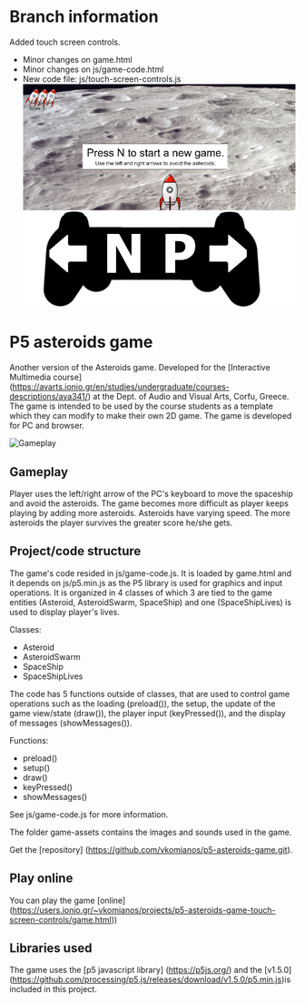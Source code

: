 # Branch information
Added touch screen controls.
- Minor changes on game.html
- Minor changes on js/game-code.html
- New code file: js/touch-screen-controls.js
![Gameplay](/docs/touch-controls.jpg)

# P5 asteroids game
Another version of the Asteroids game. Developed for the [Interactive Multimedia course] (https://avarts.ionio.gr/en/studies/undergraduate/courses-descriptions/ava341/) at the Dept. of Audio and Visual Arts, Corfu, Greece. The game is intended to be used by the course students as a template which they can modify to make their own 2D game. The game is developed for PC and browser.

![Gameplay](/docs/p5-asteroids-gameplay.gif)

## Gameplay
Player uses the left/right arrow of the PC's keyboard to move the spaceship and avoid the asteroids. The game becomes more difficult as player keeps playing by adding more asteroids. Asteroids have varying speed. The more asteroids the player survives the greater score he/she gets.

## Project/code structure
The game's code resided in js/game-code.js. It is loaded by game.html and it depends on js/p5.min.js as the P5 library is used for graphics and input operations. It is organized in 4 classes of which 3 are tied to the game entities (Asteroid, AsteroidSwarm, SpaceShip) and one (SpaceShipLives) is used to display player's lives.

Classes:
- Asteroid
- AsteroidSwarm
- SpaceShip
- SpaceShipLives

The code has 5 functions outside of classes, that are used to control game operations such as the loading (preload()), the setup, the update of the game view/state (draw()), the player input (keyPressed()), and the display of messages (showMessages()).

Functions:
- preload()
- setup()
- draw()
- keyPressed()
- showMessages()

See js/game-code.js for more information.

The folder game-assets contains the images and sounds used in the game.

Get the [repository] (https://github.com/vkomianos/p5-asteroids-game.git).

## Play online
You can play the game [online] (https://users.ionio.gr/~vkomianos/projects/p5-asteroids-game-touch-screen-controls/game.html))

## Libraries used
The game uses the [p5 javascript library] (https://p5js.org/) and the [v1.5.0] (https://github.com/processing/p5.js/releases/download/v1.5.0/p5.min.js)is included in this project.
